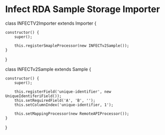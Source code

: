 # Infect RDA Sample Storage Importer



class INFECTV2Importer extends Importer {
    

    constructor() {
        super();

        this.registerSmapleProcessor(new INFECTv2Sample());
    }
}





class INFECTv2Sample extends Sample {
    

    constructor() {
        super();

        this.registerField('unique-identifier', new UniqueIdentiferiField());
        this.setRequiredField('A', 'B', '');
        this.setColumnIndex('unique-identifier, 1');

        this.setMappingProcessor(new RemoteAPIProcessor());
    }
}
